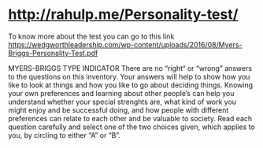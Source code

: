 # http://rahulp.me/Personality-test/

To know more about the test you can go to this link 
https://wedgworthleadership.com/wp-content/uploads/2016/08/Myers-Briggs-Personality-Test.pdf

MYERS-BRIGGS TYPE INDICATOR
There are no “right“ or “wrong” answers to the questions on this
inventory. Your answers will help to show how you like to look at things and
how you like to go about deciding things. Knowing your own preferences and
learning about other people’s can help you understand whether your special
strenghts are, what kind of work you might enjoy and be successful doing,
and how people with different preferences can relate to each other and be
valuable to society.
Read each question carefully and select one of the two choices given,
which applies to you, by circling to either “A” or “B”.

